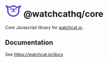 # ![](https://github.com/WatchCatHQ/watchcat-assets/blob/main/watchcat_logo_tiny.png?raw=true) @watchcathq/core

Core Javascript library for [watchcat.io](https://watchcat.io).

## Documentation

See https://watchcat.io/docs
